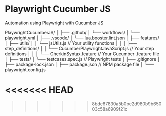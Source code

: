 # Playwright Cucumber JS

Automation using Playwright with Cucumber JS

PlaywrightCucumberJS/
│
├── .github/
│   └── workflows/
│       └── playwright.yml
│
├── .vscode/
│   └── lua.booster.lint.json
│
├── features/
│   ├── utils/
│   │   └── jsUtils.js  // Your utility functions
│   │
│   ├── step_definitions/
│   │   └── CucumberPlaywrightJavaScript.js  // Your step definitions
│   │
│   └── GherkinSyntax.feature  // Your Cucumber .feature file
│
├── tests/
│   └── testcases.spec.js  // Playwright tests
│
├── .gitignore
│
├── package-lock.json
│
├── package.json  // NPM package file
│
└── playwright.config.js

<<<<<<< HEAD
=======

>>>>>>> 8bde67830a5b0be2d980b9b65003c58a6909f21c

